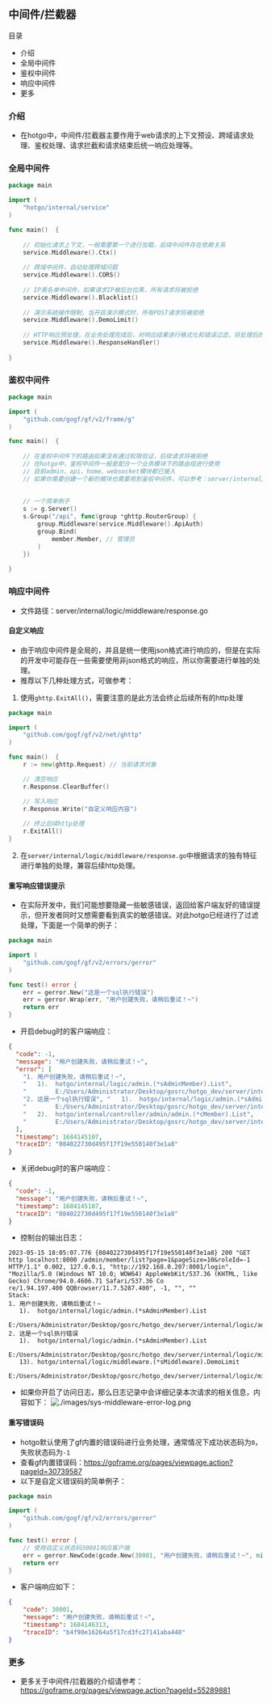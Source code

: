 ## 中间件/拦截器

目录

- 介绍
- 全局中间件
- 鉴权中间件
- 响应中间件
- 更多

### 介绍
- 在hotgo中，中间件/拦截器主要作用于web请求的上下文预设、跨域请求处理、鉴权处理、请求拦截和请求结束后统一响应处理等。


### 全局中间件
```go
package main

import (
	"hotgo/internal/service"
)

func main()  {
	
	// 初始化请求上下文，一般需要第一个进行加载，后续中间件存在依赖关系
	service.Middleware().Ctx() 
	
	// 跨域中间件，自动处理跨域问题
	service.Middleware().CORS()
	
	// IP黑名单中间件，如果请求IP被后台拉黑，所有请求将被拒绝
	service.Middleware().Blacklist()
	
	// 演示系統操作限制，当开启演示模式时，所有POST请求将被拒绝
	service.Middleware().DemoLimit()
	
	// HTTP响应预处理，在业务处理完成后，对响应结果进行格式化和错误过滤，将处理后的数据发送给请求方
	service.Middleware().ResponseHandler()
	
}

```
### 鉴权中间件
```go
package main

import (
	"github.com/gogf/gf/v2/frame/g"
)

func main()  {
	
	// 在鉴权中间件下的路由如果没有通过权限验证，后续请求将被拒绝
	// 在hotgo中，鉴权中间件一般是配合一个业务模块下的路由组进行使用
	// 目前admin、api、home、websocket模块都已接入
	// 如果你需要创建一个新的模块也需要用到鉴权中间件，可以参考：server/internal/logic/middleware/admin_auth.go
	
	
	// 一个简单例子
	s := g.Server()
	s.Group("/api", func(group *ghttp.RouterGroup) {
		group.Middleware(service.Middleware().ApiAuth)
		group.Bind(
			member.Member, // 管理员
		)
	})
	
}

```

### 响应中间件
- 文件路径：server/internal/logic/middleware/response.go


#### 自定义响应
- 由于响应中间件是全局的，并且是统一使用json格式进行响应的，但是在实际的开发中可能存在一些需要使用非json格式的响应，所以你需要进行单独的处理。
- 推荐以下几种处理方式，可做参考：
1. 使用`ghttp.ExitAll()`，需要注意的是此方法会终止后续所有的http处理

```go
package main

import (
	"github.com/gogf/gf/v2/net/ghttp"
)

func main()  {
	r := new(ghttp.Request) // 当前请求对象

	// 清空响应
	r.Response.ClearBuffer()

	// 写入响应
	r.Response.Write("自定义响应内容")
	
	// 终止后续http处理
	r.ExitAll()
}
```

2. 在`server/internal/logic/middleware/response.go`中根据请求的独有特征进行单独的处理，兼容后续http处理。


#### 重写响应错误提示

- 在实际开发中，我们可能想要隐藏一些敏感错误，返回给客户端友好的错误提示，但开发者同时又想需要看到真实的敏感错误。对此hotgo已经进行了过滤处理，下面是一个简单的例子：

```go
package main

import (
	"github.com/gogf/gf/v2/errors/gerror"
)

func test() error {
	err = gerror.New("这是一个sql执行错误")
	err = gerror.Wrap(err, "用户创建失败，请稍后重试！~")
	return err
}
```

- 开启debug时的客户端响应：
```json
{
  "code": -1,
  "message": "用户创建失败，请稍后重试！~",
  "error": [
    "1. 用户创建失败，请稍后重试！~",
    "   1).  hotgo/internal/logic/admin.(*sAdminMember).List",
    "        E:/Users/Administrator/Desktop/gosrc/hotgo_dev/server/internal/logic/admin/member.go:526",
    "2. 这是一个sql执行错误", "   1).  hotgo/internal/logic/admin.(*sAdminMember).List",
    "        E:/Users/Administrator/Desktop/gosrc/hotgo_dev/server/internal/logic/admin/member.go:525",
    "   2).  hotgo/internal/controller/admin/admin.(*cMember).List",
    "        E:/Users/Administrator/Desktop/gosrc/hotgo_dev/server/internal/controller/admin/admin/member.go:157", ""
  ],
  "timestamp": 1684145107,
  "traceID": "084022730d495f17f19e550140f3e1a8"
}
```

- 关闭debug时的客户端响应：
```json
{
  "code": -1,
  "message": "用户创建失败，请稍后重试！~",
  "timestamp": 1684145107,
  "traceID": "084022730d495f17f19e550140f3e1a8"
}
```

- 控制台的输出日志：
```shell
2023-05-15 18:05:07.776 {084022730d495f17f19e550140f3e1a8} 200 "GET http localhost:8000 /admin/member/list?page=1&pageSize=10&roleId=-1 HTTP/1.1" 0.002, 127.0.0.1, "http://192.168.0.207:8001/login", "Mozilla/5.0 (Windows NT 10.0; WOW64) AppleWebKit/537.36 (KHTML, like Gecko) Chrome/94.0.4606.71 Safari/537.36 Co
re/1.94.197.400 QQBrowser/11.7.5287.400", -1, "", ""
Stack:
1. 用户创建失败，请稍后重试！~
   1).  hotgo/internal/logic/admin.(*sAdminMember).List
        E:/Users/Administrator/Desktop/gosrc/hotgo_dev/server/internal/logic/admin/member.go:526
2. 这是一个sql执行错误
   1).  hotgo/internal/logic/admin.(*sAdminMember).List
        E:/Users/Administrator/Desktop/gosrc/hotgo_dev/server/internal/logic/middleware/response.go:24
   13). hotgo/internal/logic/middleware.(*sMiddleware).DemoLimit
        E:/Users/Administrator/Desktop/gosrc/hotgo_dev/server/internal/logic/middleware/init.go:90

```

- 如果你开启了访问日志，那么日志记录中会详细记录本次请求的相关信息，内容如下：
![./images/sys-middleware-error-log.png](./images/sys-middleware-error-log.png)


#### 重写错误码
- hotgo默认使用了gf内置的错误码进行业务处理，通常情况下成功状态码为`0`，失败状态码为`-1`
- 查看gf内置错误码：https://goframe.org/pages/viewpage.action?pageId=30739587
- 以下是自定义错误码的简单例子：

```go
package main

import (
	"github.com/gogf/gf/v2/errors/gerror"
)

func test() error {
	// 使用自定义状态码30001响应客户端
	err = gerror.NewCode(gcode.New(30001, "用户创建失败，请稍后重试！~", nil))
	return err
}
```


- 客户端响应如下：
```json
{
	"code": 30001,
	"message": "用户创建失败，请稍后重试！~",
	"timestamp": 1684146313,
	"traceID": "b4f90e16264a5f17cd3fc27141aba448"
}
```

### 更多
- 更多关于中间件/拦截器的介绍请参考：https://goframe.org/pages/viewpage.action?pageId=55289881

